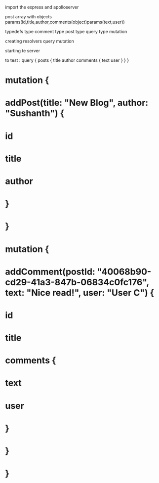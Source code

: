 import the express and apolloserver

post array with objects params(id,title,author,comments(object)params(text,user))

typedefs
type comment
type post
type query
type mutation

creating resolvers
query
mutation

starting te server


to test :
query {
  posts {
    title
    author
    comments {
      text
      user
    }
  }
}

# mutation {
#   addPost(title: "New Blog", author: "Sushanth") {
#     id
#     title
#     author
#   }
# }



# mutation {
#   addComment(postId: "40068b90-cd29-41a3-847b-06834c0fc176", text: "Nice read!", user: "User C") {
#     id
#     title
#     comments {
#       text
#       user
#     }
#   }
# }

